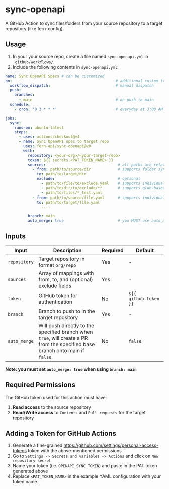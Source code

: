 # sync-openapi

A GitHub Action to sync files/folders from your source repository to a target repository (like fern-config).

## Usage

1. In your your source repo, create a file named `sync-openapi.yml` in `.github/workflows/`. 
2. Include the following contents in `sync-openapi.yml`: 

```yaml
name: Sync OpenAPI Specs # can be customized
on:                                              # additional custom triggers can be configured, examples below
  workflow_dispatch:                             # manual dispatch
  push:                                          
    branches:
      - main                                     # on push to main
  schedule:
    - cron: '0 3 * * *'                          # everyday at 3:00 AM UTC

jobs:
  sync:
    runs-on: ubuntu-latest
    steps:
      - uses: actions/checkout@v4
      - name: Sync OpenAPI spec to target repo
        uses: fern-api/sync-openapi@v0
        with:
          repository: <your-org>/<your-target-repo>
          token: ${{ secrets.<PAT_TOKEN_NAME> }}
          sources:                                # all paths are relative to source repository root
            - from: path/to/source/dir            # supports folder syncing
              to: path/to/target/dir    
              exclude:                            # optional
                - path/to/file/to/exclude.yaml    # supports individual file exclusion
                - path/to/dir/to/exclude/**       # supports glob-based pattern matching
                - path/to/files/*_test.yaml
            - from: path/to/source/file.yaml      # supports individual file syncing
              to: path/to/target/file.yaml    
                ....

          branch: main
          auto_merge: true                        # you MUST use auto_merge: true with branch: main

```

## Inputs

| Input | Description | Required | Default |
|-------|-------------|----------|---------|
| `repository` | Target repository in format `org/repo` | Yes | - |
| `sources` | Array of mappings with from, to, and (optional) exclude fields | Yes | - |
| `token` | GitHub token for authentication | No | `${{ github.token }}` |
| `branch` | Branch to push to in the target repository | Yes | - |
| `auto_merge` | Will push directly to the specified branch when `true`, will create a PR from the specified base branch onto main if `false`. | No | `false` |

**Note: you must set `auto_merge: true` when using `branch: main`**

## Required Permissions

The GitHub token used for this action must have:

1. **Read access** to the source repository
2. **Read/Write access** to `Contents` and `Pull requests` for the target repository

## Adding a Token for GitHub Actions

1. Generate a fine-grained https://github.com/settings/personal-access-tokens token with the above-mentioned permissions
2. Go to `Settings -> Secrets and variables -> Actions` and click on `New repository secret`
3. Name your token (i.e. `OPENAPI_SYNC_TOKEN`) and paste in the PAT token generated above
4. Replace `<PAT_TOKEN_NAME>` in the example YAML configuration with your token name.

